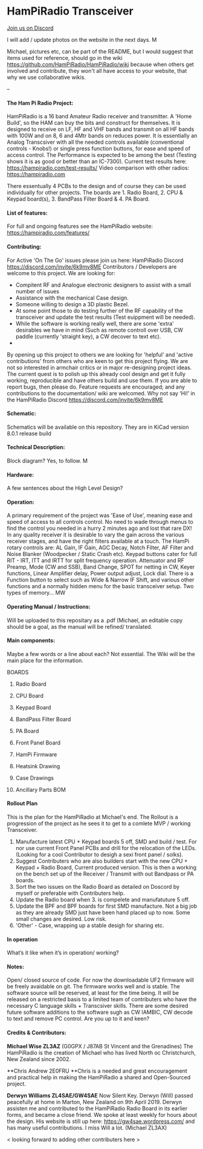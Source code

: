 # HamPiRadio Transceiver

[Join us on Discord](https://discord.com/channels/1224380244056604783/1224380244652327044) 


I will add / update photos on the website in the next days. M

Michael, pictures etc, can be part of the README, but I would suggest that items used for reference, should go in the wiki https://github.com/HamPiRadio/HamPiRadio/wiki because when others get involved and contribute, they won't all have access to your website, that why we use collaborative wikis.

–

#### The Ham Pi Radio Project:
HamPiRadio is a 16 band Amateur Radio receiver and transmitter.  A 'Home Build', so the HAM can buy the bits and construct for themselves.
It is designed to receive on LF, HF and VHF bands and transmit on all HF bands with 100W and on 8, 6 and 4Mtr bands on reduces power.
It is essentially an Analog Transcsiver with all the needed controls available (conventional controls - Knobs!) or single press function buttons, for ease and speed of access control.
The Performance is expected to be among the best (Testing shows it is as good or better than an IC-7300).
Current test results here: https://hampiradio.com/test-results/
Video comparison with other radios: https://hampiradio.com

There essentually 4 PCBs to the design and of course they can be used individually for other projects.  The boards are 1. Radio Board, 2. CPU & Keypad board(s), 3. BandPass Filter Board & 4. PA Board.

#### List of features:
For full and ongoing features see the HamPiRadio website:  https://hampiradio.com/features/

#### Contributing:
For Active 'On The Go' issues please join us here:  HamPiRadio Discord https://discord.com/invite/6k9mv8ME
Contributors / Developers are welcome to this project. We are looking for:
- Compitent RF and Analogue electronic designers to assist with a small number of issues
- Assistance with the mechanical Case design.
- Someone willing to design a 3D plastic Bezel.
- At some point those to do testing further of the RF capability of the transceiver and update the test results (Test euippment will be needed).
- While the software is working really well, there are some 'extra' desirables we have in mind (Such as remote controll over USB, CW paddle (currently 'straight key), a CW decover to text etc).
- 
By opening up this project to others we are looking for 'helpful' and 'active contributions' from others who are keen to get this project flying. We are not so interested in armchair critics or in major re-designing project ideas. The current quest is to polish up this already cool design and get it fully working, reproducible and have others build and use them.
If you are able to report bugs, then please do. Feature requests are encouraged; and any contributions to the documentation/ wiki are welcomed. Why not say ‘Hi!’ in the HamPiRadio Discord https://discord.com/invite/6k9mv8ME 

#### Schematic:
Schematics will be available on this repository. They are in KiCad version 8.0.1 release build


#### Technical Description:
Block diagram? Yes, to follow. M

#### Hardware:
A few sentences about the High Level Design?

#### Operation:
A primary requirement of the project was 'Ease of Use', meaning ease and speed of access to all controls control. No need to wade through menus to find the control you needed in a hurry 2 minutes ago and lost that rare DX!
In any quality receiver it is desirable to vary the gain across the various receiver stages, and have the right filters available at a touch.
The HamPi rotary controls are: AL Gain, IF Gain, AGC Decay, Notch Filter, AF Filter and Noise Blanker (Woodpecker / Static Crash etc).
Keypad buttons cater for full RIT - IRT, ITT and IRTT for split frequency operation. Attenuator and RF Preamp, Mode (CW and SSB), Band Change, SPOT for netting in CW, Keyer functions, Linear Amplifier  delay,
  Power output adjust, Lock dial. There is a Function button to select such as  Wide & Narrow IF Shift, and various other functions and a normally hidden menu for the basic transceiver setup.
Two types of memory...  MW

#### Operating Manual / Instructions:
Will be uploaded to this repositary as a .pdf (Michael, an editable copy should be a goal, as the manual will be refined/ translated.

#### Main components:
Maybe a few words or a line about each? Not essential. The Wiki will be the main place for the information.

BOARDS
1. Radio Board
2. CPU Board
3. Keypad Board
4. BandPass Filter Board
5. PA Board
6. Front Panel Board

7. HamPi Firmware
8. Heatsink Drawing
9. Case Drawings
10. Ancillary Parts BOM


#### Rollout Plan
This is the plan for the HamPiRadio at Michael's end.  The Rollout is a progression of the project as he sees it to get to a comlete MVP / working Transceiver.
1. Manufacture latest CPU + Keypad boards 5 off, SMD and build / test.  For nor use current Front Panel PCBs and drill for the relocation of the LEDs. (Looking for a cool Contributor to desigh a sexi front panel / solks).
2. Suggest Contributers who are also builders start with the new CPU + Keypad + Radio Board, Current produced version. This is then a working on the bench set up of the Receiver / Transmit with out Bandpass or PA boards.
3. Sort the two issues on the Radio Board as detailed on Doscord by myself or preferable with Contributers help.
4. Update the Radio board when 3. is compelete and manufatuture 5 off.
5. Update the BPF and BPF boards for first SMD manufacture. Not a big job as they are already SMD just have been hand placed up to now. Some small changes are desired. Low risk.
6. 'Other' - Case, wrapping up a stable desigh for sharing etc.

#### In operation
What’s it like when it’s in operation/ working?

#### Notes:
Open/ closed source of code. For now the downloadable UF2 firmware will be freely avaidable on git. The firmware works well and is stable. The software source will be reserved, at least for the time being. It will be released on a restricted basis to a limited team of contributers who have the necessary C language skills + Transcsiver skills. There are some desired future software additions to the software sugh as CW IAMBIC, CW decode to text and remove PC control. Are you up to it and keen?

#### Credits & Contributors:
**Michael Wise ZL3AZ** (G0GPX / J87AB St Vincent and the Grenadines) The HamPiRadio is the creation of Michael who has lived North oc Christchurch, New Zealand since 2002.

**Chris Andrew 2E0FRU **Chris is a needed and great encouragement and practical help in making the HamPiRadio a shared and Open-Sourced project.

**Derwyn Williams ZL4SAE/GW4SAE** Now Silent Key. Derwyn (Will) passed peacefully at home in Marton, New Zealand on 9th April 2019. Derwyn assisten me and contributed to the HamPiRadio Radio Board in its earlier forms, and became a close friend. We spoke at least weekly for hours about the design. His website is still up here: https://gw4sae.wordpress.com/ and has many useful contributions. I miss Will a lot. (Michael ZL3AX)

< looking forward to adding other contributers here >




